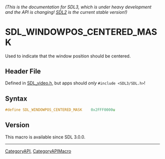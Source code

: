 ###### (This is the documentation for SDL3, which is under heavy development and the API is changing! [SDL2](https://wiki.libsdl.org/SDL2/) is the current stable version!)
# SDL_WINDOWPOS_CENTERED_MASK

Used to indicate that the window position should be centered.

## Header File

Defined in [SDL_video.h](https://github.com/libsdl-org/SDL/blob/main/include/SDL3/SDL_video.h), but apps should _only_ `#include <SDL3/SDL.h>`!

## Syntax

```c
#define SDL_WINDOWPOS_CENTERED_MASK    0x2FFF0000u
```

## Version

This macro is available since SDL 3.0.0.

----
[CategoryAPI](CategoryAPI), [CategoryAPIMacro](CategoryAPIMacro)

